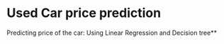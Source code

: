# Used Car price prediction 
Predicting price of the car: Using Linear Regression and Decision tree**
